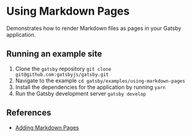 # Using Markdown Pages

Demonstrates how to render Markdown files as pages in your Gatsby application.

## Running an example site

1.  Clone the `gatsby` repository `git clone git@github.com:gatsbyjs/gatsby.git`
2.  Navigate to the example `cd gatsby/examples/using-markdown-pages`
3.  Install the dependencies for the application by running `yarn`
4.  Run the Gatsby development server `gatsby develop`

## References

- [Adding Markdown Pages](https://www.gatsbyjs.com/docs/adding-markdown-pages/)
